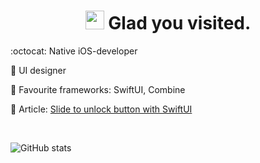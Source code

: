 
<div align="center">
  <h1>
    <img src="https://media.giphy.com/media/IdsXp5P7AYebfOAgkj/giphy.gif" width="30" > Glad you visited.
  </h1>
</div>

<div align="left">
  <div align="left">

:octocat: Native iOS-developer
  
:fish_cake: UI designer 

:star2: Favourite frameworks: SwiftUI, Combine

:rocket: Article: [Slide to unlock button with SwiftUI](https://www.goodrequest.com/blog/how-to-make-a-slide-to-unlock-button-in-swiftui)

  </div>
    
 </br> 
 
  ![GitHub stats](https://github-readme-stats.vercel.app/api?username=vaIerika&hide=prs,issues,contribs&theme=vue&show_icons=true&count_private=true)

</div>

  

  <!-- <img src="https://media.giphy.com/media/h2MnYkmrz54ADxiKlo/giphy.gif" width="100px"> -->
  <!--   <img src="https://user-images.githubusercontent.com/44220102/119160961-13160d00-ba59-11eb-880e-92dbc0bc9430.png" width="100px"> -->
  <!--  <img src="https://media.giphy.com/media/l7GIj25B0rA2FHeWP3/giphy.gif" width="100px"> -->

  <!-- <img src="https://media.giphy.com/media/ViNfIcTgHzMNON213e/giphy.gif" width="150px"> --->

<!--
**vaIerika/vaIerika** is a ✨ _special_ ✨ repository because its `README.md` (this file) appears on your GitHub profile.


Here are some ideas to get you started:

- 🔭 I’m currently working on ...
- 🌱 I’m currently learning ...
- 👯 I’m looking to collaborate on ...
- 🤔 I’m looking for help with ...
- 💬 Ask me about ...
- 📫 How to reach me: ...
- 😄 Pronouns: ...
- ⚡ Fun fact: ...
-->
